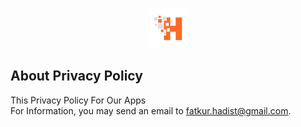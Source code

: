 <p align="center"><a href="https://fatkurhadi.github.io/privacy-policy" target="_blank"><img src="favicon.png" width="64" height="64" /></a></p>

## About Privacy Policy

This Privacy Policy For Our Apps
<br />
For Information, you may send an email to fatkur.hadist@gmail.com.
